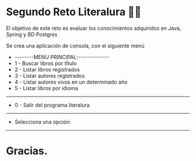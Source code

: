 # Segundo Reto Literalura 👩‍💻


El objetivo de este reto es evaluar los conocimientos
adquiridos en Java, Spring y BD Postgres

Se crea una aplicación de consola, con el siguiente menú
- --------MENU PRINCIPAL--------------
- 1 - Buscar libros por tÍtulo
- 2 -  Listar libros registrados
- 3 - Listar autores registrados
- 4 - Listar autores vivos en un determinado año
- 5 - Listar libros por idioma
----------------------------------------------
- 0 - Salir del programa literalura
----------------------------------------------
- Selecciona una opción:
----------------------------------------------

# Gracias.